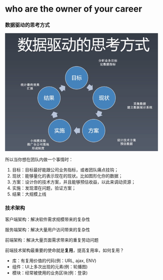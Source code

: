 # who are the owner of your career

### 数据驱动的思考方式

![img](./think.png)

所以当你想在团队内做一个事情时：

1. 目标：目标最好能跟公司业务指标，或者团队痛点挂钩；
2. 现状：能够量化的表示现在的现状。比如图形化你的数据；
3. 方案：设计你的技术方案，并且能够预估收益，以此来调动资源；
4. 实施：发现潜在问题，验证方案；
5. 结果：大规模上线

### 技术架构

客户端架构：解决软件需求规模带来的复杂性

服务端架构：解决大量用户访问带来的复杂性

前端架构：解决大量页面需求带来的重复劳动问题

前端技术架构最重要的使命就是**复用**，提高复用率，如何复用？

- 库：有复用价值的代码(例：URL, ajax, ENV)
- 组件：UI上多次出现的元素(例：轮播图)
- 模块：经常被使用的业务区块(例：登录)
